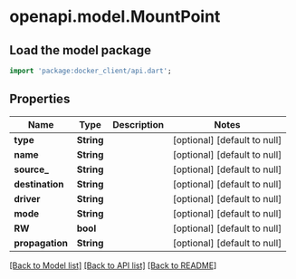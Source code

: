 # openapi.model.MountPoint

## Load the model package
```dart
import 'package:docker_client/api.dart';
```

## Properties
Name | Type | Description | Notes
------------ | ------------- | ------------- | -------------
**type** | **String** |  | [optional] [default to null]
**name** | **String** |  | [optional] [default to null]
**source_** | **String** |  | [optional] [default to null]
**destination** | **String** |  | [optional] [default to null]
**driver** | **String** |  | [optional] [default to null]
**mode** | **String** |  | [optional] [default to null]
**RW** | **bool** |  | [optional] [default to null]
**propagation** | **String** |  | [optional] [default to null]

[[Back to Model list]](../README.md#documentation-for-models) [[Back to API list]](../README.md#documentation-for-api-endpoints) [[Back to README]](../README.md)


